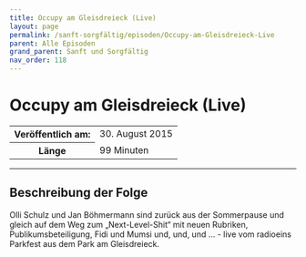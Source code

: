 ```yaml
---
title: Occupy am Gleisdreieck (Live)
layout: page
permalink: /sanft-sorgfältig/episoden/Occupy-am-Gleisdreieck-Live
parent: Alle Episoden
grand_parent: Sanft und Sorgfältig
nav_order: 118
---
```


# Occupy am Gleisdreieck (Live)
<table class="resp-table dcf-table dcf-table-responsive dcf-table-bordered dcf-table-striped dcf-w-100%">
                    <tbody>
                        <tr>
                            <th scope="row">Veröffentlich am:</th>
                            <td data-label="Veröffentlich am:">30. August 2015</td>
                        </tr>
                        <tr>
                            <th scope="row">Länge </th>
                            <td data-label="Länge ">99 Minuten</td>
                        </tr></tbody>
                </table>

***

## Beschreibung der Folge

<div>
Olli Schulz und Jan Böhmermann sind zurück aus der Sommerpause und gleich auf dem Weg zum „Next-Level-Shit“ mit neuen Rubriken, Publikumsbeteiligung, Fidi und Mumsi und, und, und ... - live vom radioeins Parkfest aus dem Park am Gleisdreieck.  
</div>


